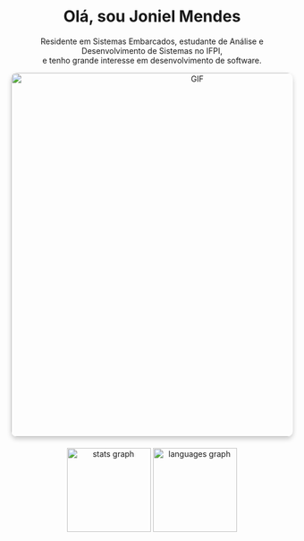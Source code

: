 <h1 align="center">Olá, sou Joniel Mendes</h1>
<p align="center">
  Residente em Sistemas Embarcados, estudante de Análise e Desenvolvimento de Sistemas no IFPI,<br>
   e tenho grande interesse em desenvolvimento de software.
</p>

<div align="center">
  <img alt="GIF" src="https://c.tenor.com/rCaIUO0MP-EAAAAC/mario-pixel-art.gif" width="650" height="auto" style="border-radius: 10px; box-shadow: 0 4px 8px rgba(0, 0, 0, 0.2); margin-bottom: 20px;" />
</div>

<div align="center">
  <img src="https://github-readme-stats.vercel.app/api?username=jonielmendes&hide_title=false&hide_rank=false&show_icons=true&include_all_commits=true&count_private=true&disable_animations=false&theme=dark&bg_color=0d1117&title_color=58a6ff&text_color=c9d1d9&icon_color=58a6ff&border_color=1f6feb&locale=en&hide_border=false&order=1" height="150" alt="stats graph" />
  <img src="https://github-readme-stats.vercel.app/api/top-langs?username=jonielmendes&locale=en&hide_title=false&layout=compact&card_width=420&langs_count=10&theme=dark&bg_color=0d1117&title_color=58a6ff&text_color=c9d1d9&border_color=1f6feb&hide_border=false&order=2" height="150" alt="languages graph" />
</div>
